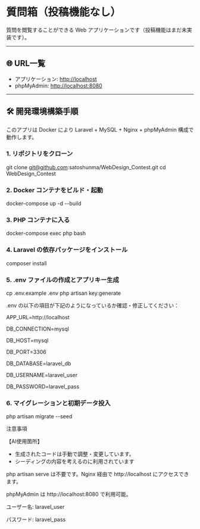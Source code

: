 # 質問箱（投稿機能なし）

質問を閲覧することができる Web アプリケーションです（投稿機能はまだ未実装です）。

---

## 🌐 URL一覧

- アプリケーション: [http://localhost](http://localhost)
- phpMyAdmin: [http://localhost:8080](http://localhost:8080)

---

## 🛠️ 開発環境構築手順

このアプリは Docker により Laravel + MySQL + Nginx + phpMyAdmin 構成で動作します。

### 1. リポジトリをクローン

git clone git@github.com:satoshunma/WebDesign_Contest.git
cd WebDesign_Contest

### 2. Docker コンテナをビルド・起動

docker-compose up -d --build

### 3. PHP コンテナに入る

docker-compose exec php bash

### 4. Laravel の依存パッケージをインストール

composer install

### 5. .env ファイルの作成とアプリキー生成

cp .env.example .env
php artisan key:generate

.env の以下の項目が下記のようになっているか確認・修正してください：

APP_URL=http://localhost

DB_CONNECTION=mysql

DB_HOST=mysql

DB_PORT=3306

DB_DATABASE=laravel_db

DB_USERNAME=laravel_user

DB_PASSWORD=laravel_pass


### 6. マイグレーションと初期データ投入

php artisan migrate --seed

注意事項

【AI使用箇所】
- 生成されたコードは手動で調整・変更しています。
- シーディングの内容を考えるのに利用されています


php artisan serve は不要です。Nginx 経由で http://localhost にアクセスできます。

phpMyAdmin は http://localhost:8080 で利用可能。

ユーザー名: laravel_user

パスワード: laravel_pass

